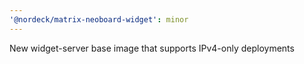 ```yaml
---
'@nordeck/matrix-neoboard-widget': minor
---
```


New widget-server base image that supports IPv4-only deployments
